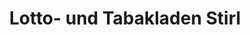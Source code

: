 ---
title: "Lotto- und Tabakladen Stirl"
url: /geretsried/lotto-und-tabakladen-stirl/
shop: Tabak
---